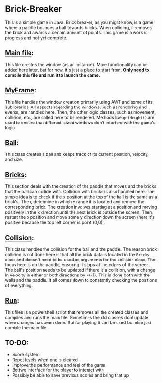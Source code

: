 # Brick-Breaker

This is a simple game in Java. Brick breaker, as you might know, is a game where a paddle bounces a ball towards bricks. When colliding, it removes the brick and awards a certain amount of points. This game is a work in progress and not yet complete.

## [Main file](V2/Main.java):

This file creates the window (as an instance). More functionality can be added here later, but for now, it's just a place to start from. **Only need to compile this file and run it to launch the game.**

<!--This file creates the window (as an instance). More functionality can be added here later, but for now, it's just a place to start from. **Only need to compile this file and run it to launch the game.**-->

## [MyFrame](V2/MyFrame.java):
This file handles the window creation primarily using AWT and some of its sublibraries. All aspects regarding the windows, such as rendering and events, are handled here. Then, the other logic classes, such as movement, collision, etc., are called here to be rendered. Methods like `getHeight()` are used to ensure that different-sized windows don't interfere with the game's logic.

## [Ball](V2/ball.java):
This class creates a ball and keeps track of its current position, velocity, and size.

## [Bricks](V2/bricks.java):
This section deals with the creation of the paddle that moves and the bricks that the ball can collide with. Collision with bricks is also handled here. The simple idea is to check if the x position at the top of the ball is the same as a brick's. Then, determine in which y range it is located and remove the corresponding brick. The creation involves starting at a position and moving positively in the x direction until the next brick is outside the screen. Then, restart the x position and move some y direction down the screen (here it's positive because the top left corner is point (0,0)).

## [Collision](V2/collision.java):
This class handles the collision for the ball and the paddle. The reason brick collision is not done here is that all the brick data is located in the `Bricks` class and doesn't need to be used as arguments for the collision class. The focus here is on the paddle, ensuring it stops at the edges of the screen. The ball's position needs to be updated if there is a collision, with a change in velocity in either or both directions by *(-1). This is done both with the walls and the paddle. It all comes down to constantly checking the positions of everything.

## [Run](V2/run.ps1):
This files is a powershell script that removes all the created classes and compiles and runs the main file. Sometimes the old classes dont update when changes has been done. But for playing it can be used but else just comiple the main file. 

## TO-DO:
* Score system
* Repet levels when one is cleared
* Improve the performance and feel of the game
* Bettwe interface for the player to interact with
* Possibly be able to save previous scores and bring that up
